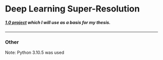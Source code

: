 # Deep Learning Super-Resolution

##### [1.0 project](https://github.com/Pakleni/Deep-Learning-Super-Resolution) which I will use as a basis for my thesis.

---

### Other

Note: Python 3.10.5 was used
